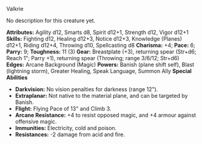 Valkrie

No description for this creature yet.

**Attributes:** Agility d12, Smarts d8, Spirit d12+1, Strength d12,
Vigor d12+1
**Skills:** Fighting d12, Healing d12+3, Notice d12+3, Knowledge
(Planes) d12+1, Riding d12+4, Throwing d10, Spellcasting d8
**Charisma:** +4; **Pace:** 6; **Parry:** 9; **Toughness:** 11 (3)
**Gear:** Breastplate (+3), returning spear (Str+d6; Reach 1"; Parry
+1), returning spear (Throwing; range 3/6/12; Str+d6)
**Edges:** Arcane Background (Magic)
**Powers:** Banish (plane shift self), Blast (lightning storm), Greater
Healing, Speak Language, Summon Ally
**Special Abilities**
- **Darkvision:** No vision penalties for darkness (range 12").
- **Extraplanar:** Not native to the material plane, and can be targeted
by Banish.
- **Flight:** Flying Pace of 13" and Climb 3.
- **Arcane Resistance:** +4 to resist opposed magic, and +4 armour
against offensive magic.
- **Immunities:** Electricity, cold and poison.
- **Resistances:** -2 damage from acid and fire.

